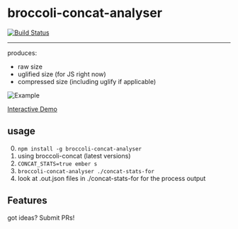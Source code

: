 # broccoli-concat-analyser

[![Build Status](https://travis-ci.org/stefanpenner/broccoli-concat-analyser.svg?branch=master)](https://travis-ci.org/stefanpenner/broccoli-concat-analyser)

---

produces:

* raw size
* uglified size (for JS right now)
* compressed size (including uglify if applicable)

![Example](https://user-images.githubusercontent.com/1325249/27770900-14ecfd58-5f47-11e7-8165-f44cb0ac2130.png)

[Interactive Demo](http://static.iamstef.net/concat-stats-example/)

## usage

0. `npm install -g broccoli-concat-analyser`
1. using broccoli-concat (latest versions)
2. `CONCAT_STATS=true ember s`
3. `broccoli-concat-analyser ./concat-stats-for`
4. look at .out.json files in ./concat-stats-for for the process output

## Features

got ideas? Submit PRs!
